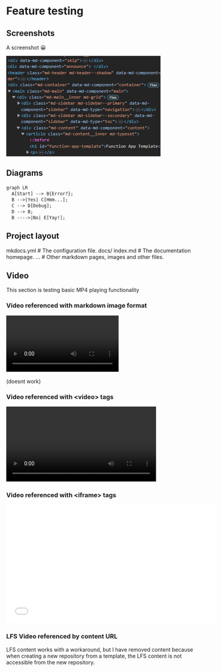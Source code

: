 # Feature testing

## Screenshots

A screenshot 😀

![a screenshot](./content/screenshot.png)

## Diagrams

``` mermaid
graph LR
  A[Start] --> B{Error?};
  B -->|Yes| C[Hmm...];
  C --> D[Debug];
  D --> B;
  B ---->|No| E[Yay!];
```

## Project layout

  mkdocs.yml    # The configuration file.
  docs/
      index.md  # The documentation homepage.
      ...       # Other markdown pages, images and other files.

## Video

This section is testing basic MP4 playing functionality

### Video referenced with markdown image format 

![video](./content/vid.mp4)

(doesnt work)

### Video referenced with &lt;video&gt; tags

<video width="400" controls>
  <source src="./content/vid.mp4" type="video/mp4">
</video>


### Video referenced with &lt;iframe&gt; tags

<iframe width="560" height="315"
    src="content/vid.mp4"
    frameborder="0"
    allow="accelerometer; autoplay; encrypted-media; gyroscope; picture-in-picture"
    allowfullscreen>
</iframe>

### LFS Video referenced by content URL

LFS content works with a workaround, but I have removed content because when creating a new repository from a template, the LFS content is not accessible from the new repository.
